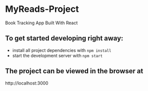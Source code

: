 # MyReads-Project
Book Tracking App Built With React

## To get started developing right away:

- install all project dependencies with `npm install`
- start the development server with `npm start`

## The project can be viewed in the browser at

http://localhost:3000
